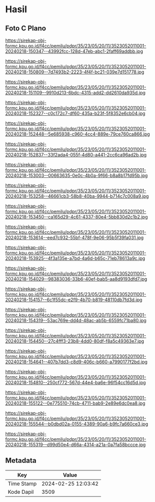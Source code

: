 # Hasil

## Foto C Plano

https://sirekap-obj-formc.kpu.go.id/f4cc/pemilu/pdpr/35/23/05/20/11/3523052011001-20240218-150347--43992fcc-128d-47eb-abc1-2faff69addbb.jpg

https://sirekap-obj-formc.kpu.go.id/f4cc/pemilu/pdpr/35/23/05/20/11/3523052011001-20240218-150809--7d7493b2-2223-4f4f-bc21-039e7d151778.jpg

https://sirekap-obj-formc.kpu.go.id/f4cc/pemilu/pdpr/35/23/05/20/11/3523052011001-20240218-151109--9910d213-6bdc-4315-add2-dd2610da935d.jpg

https://sirekap-obj-formc.kpu.go.id/f4cc/pemilu/pdpr/35/23/05/20/11/3523052011001-20240218-152327--c0c172c7-df60-435a-b23f-5f8352e6cb04.jpg

https://sirekap-obj-formc.kpu.go.id/f4cc/pemilu/pdpr/35/23/05/20/11/3523052011001-20240218-152448--5e685938-c960-4cc4-889e-79ce760ca866.jpg

https://sirekap-obj-formc.kpu.go.id/f4cc/pemilu/pdpr/35/23/05/20/11/3523052011001-20240218-152837--33f2ada4-055f-4d80-a441-2cc6ca96ad2b.jpg

https://sirekap-obj-formc.kpu.go.id/f4cc/pemilu/pdpr/35/23/05/20/11/3523052011001-20240218-153003--00663635-0e0c-4b0a-9f66-b8a8b17fd95b.jpg

https://sirekap-obj-formc.kpu.go.id/f4cc/pemilu/pdpr/35/23/05/20/11/3523052011001-20240218-153258--46661cb3-58b8-40ba-9944-b714c7c008a9.jpg

https://sirekap-obj-formc.kpu.go.id/f4cc/pemilu/pdpr/35/23/05/20/11/3523052011001-20240218-153450--ca165d29-4c61-4337-80e4-5bb830d2c1b2.jpg

https://sirekap-obj-formc.kpu.go.id/f4cc/pemilu/pdpr/35/23/05/20/11/3523052011001-20240218-153614--eed7c932-55bf-478f-9e06-95b5f39fa031.jpg

https://sirekap-obj-formc.kpu.go.id/f4cc/pemilu/pdpr/35/23/05/20/11/3523052011001-20240218-153925--4f3a135e-a7bd-4a6d-b65c-71eb78613a9c.jpg

https://sirekap-obj-formc.kpu.go.id/f4cc/pemilu/pdpr/35/23/05/20/11/3523052011001-20240218-154029--98383036-33b6-40ef-bab5-aa8d9193dfd7.jpg

https://sirekap-obj-formc.kpu.go.id/f4cc/pemilu/pdpr/35/23/05/20/11/3523052011001-20240218-154157--6c1f55dc-e2f9-4b70-b819-48110db7fd3d.jpg

https://sirekap-obj-formc.kpu.go.id/f4cc/pemilu/pdpr/35/23/05/20/11/3523052011001-20240218-154319--53ac769e-dd4d-48ac-ab5b-6559fc71ba80.jpg

https://sirekap-obj-formc.kpu.go.id/f4cc/pemilu/pdpr/35/23/05/20/11/3523052011001-20240218-154450--27c4fff3-23b8-4dd0-80df-f8a5c49363e7.jpg

https://sirekap-obj-formc.kpu.go.id/f4cc/pemilu/pdpr/35/23/05/20/11/3523052011001-20240218-154641--407b7dd3-c8d9-406c-b660-a7990177f2bd.jpg

https://sirekap-obj-formc.kpu.go.id/f4cc/pemilu/pdpr/35/23/05/20/11/3523052011001-20240218-154810--250cf772-567d-44e4-ba6e-96f54cc16d5d.jpg

https://sirekap-obj-formc.kpu.go.id/f4cc/pemilu/pdpr/35/23/05/20/11/3523052011001-20240218-155122--0e775510-74cb-4711-bab9-2e89e6dc0ea8.jpg

https://sirekap-obj-formc.kpu.go.id/f4cc/pemilu/pdpr/35/23/05/20/11/3523052011001-20240218-155544--b0dbd02a-0155-4389-90a6-b9fc7a660ce3.jpg

https://sirekap-obj-formc.kpu.go.id/f4cc/pemilu/pdpr/35/23/05/20/11/3523052011001-20240218-155319--d99d50e4-d66a-4314-a21a-0a7fa58bccce.jpg


## Metadata

| Key        | Value               |
| ---------- | ------------------- |
| Time Stamp | 2024-02-25 12:03:42 |
| Kode Dapil | 3509                |



